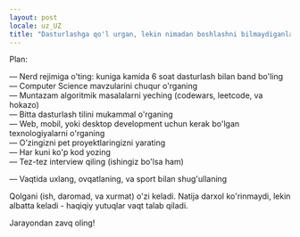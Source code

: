 ```yaml
---
layout: post
locale: uz_UZ
title: "Dasturlashga qo'l urgan, lekin nimadan boshlashni bilmaydiganlar uchun 3-5 yillik plan"
---
```


Plan:

<div>— Nerd rejimiga o'ting: kuniga kamida 6 soat dasturlash bilan band bo'ling</div>
<div>— Computer Science mavzularini chuqur o'rganing</div>
<div>— Muntazam algoritmik masalalarni yeching (codewars, leetcode, va hokazo)</div>
<div>— Bitta dasturlash tilini mukammal o'rganing</div>
<div>— Web, mobil, yoki desktop development uchun kerak bo'lgan texnologiyalarni o'rganing</div>
<div>— O’zingizni pet proyektlaringizni yarating</div>
<div>— Har kuni ko'p kod yozing</div>
<div>— Tez-tez interview qiling (ishingiz bo'lsa ham)</div>
<p>— Vaqtida uxlang, ovqatlaning, va sport bilan shug'ullaning</p>

Qolgani (ish, daromad, va xurmat) o'zi keladi. Natija darxol ko'rinmaydi, lekin albatta keladi - haqiqiy yutuqlar vaqt talab qiladi.

Jarayondan zavq oling!